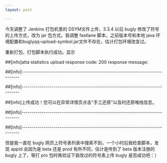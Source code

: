 ```yaml
---
layout: post

---
```


  今天调整了 Jenkins 打包机里的 DSYM文件上传，3.3.4 以后 bugly 修改了符号的上传方式，改为 jar 包方式。我调整 fastlane 脚本，之前版本号和本地 java 环境配置和buglyqq-upload-symbol.jar文件不存在，估计打包环境改变过。

  重新打包，打包脚本执行成功。显示


##[info]atta statistics upload response code: 200 response message: 

##[info]-----------------------------------------------------------------------------

##[info]-----------------------------------------------------------------------------

##[info]上传成功！您可以在异常详情页点击"手工还原"以及时还原堆栈信息。

##[info]-----------------------------------------------------------------------------

##[info]-----------------------------------------------------------------------------


但是我一直在 bugly 网页上符号表列表中搜索不到，一个小时后我检查脚本，发现 appId 会因为是 beta 还是 prod 有所不同，估计是传到了 beta 版本注册的 bugly 上了，等打 pro 包时再验证下我改过的符号表上传 bugly 是否成功吧：）